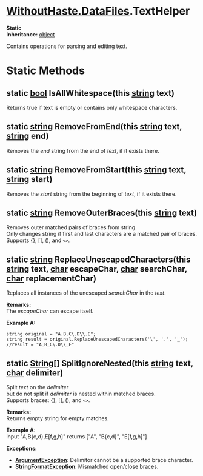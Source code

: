 # [WithoutHaste.DataFiles](TableOfContents.WithoutHaste.DataFiles.md).TextHelper

**Static**  
**Inheritance:** [object](https://docs.microsoft.com/en-us/dotnet/api/system.object)  

Contains operations for parsing and editing text.  

# Static Methods

## static [bool](https://docs.microsoft.com/en-us/dotnet/api/system.boolean) IsAllWhitespace(this [string](https://docs.microsoft.com/en-us/dotnet/api/system.string) text)

Returns true if text is empty or contains only whitespace characters.  

## static [string](https://docs.microsoft.com/en-us/dotnet/api/system.string) RemoveFromEnd(this [string](https://docs.microsoft.com/en-us/dotnet/api/system.string) text, [string](https://docs.microsoft.com/en-us/dotnet/api/system.string) end)

Removes the _end_ string from the end of _text_, if it exists there.  

## static [string](https://docs.microsoft.com/en-us/dotnet/api/system.string) RemoveFromStart(this [string](https://docs.microsoft.com/en-us/dotnet/api/system.string) text, [string](https://docs.microsoft.com/en-us/dotnet/api/system.string) start)

Removes the _start_ string from the beginning of _text_, if it exists there.  

## static [string](https://docs.microsoft.com/en-us/dotnet/api/system.string) RemoveOuterBraces(this [string](https://docs.microsoft.com/en-us/dotnet/api/system.string) text)

Removes outer matched pairs of braces from string.  
Only changes string if first and last characters are a matched pair of braces.  
Supports {}, [], (), and `<>`.  

## static [string](https://docs.microsoft.com/en-us/dotnet/api/system.string) ReplaceUnescapedCharacters(this [string](https://docs.microsoft.com/en-us/dotnet/api/system.string) text, [char](https://docs.microsoft.com/en-us/dotnet/api/system.char) escapeChar, [char](https://docs.microsoft.com/en-us/dotnet/api/system.char) searchChar, [char](https://docs.microsoft.com/en-us/dotnet/api/system.char) replacementChar)

Replaces all instances of the unescaped _searchChar_ in the _text_.  

**Remarks:**  
The _escapeChar_ can escape itself.  

**Example A:**  

```
string original = "A.B.C\.D\\.E";
string result = original.ReplaceUnescapedCharacters('\', '.', '_');
//result = "A_B_C\.D\\_E"
```  

## static [String[]](https://docs.microsoft.com/en-us/dotnet/api/system.string[]) SplitIgnoreNested(this [string](https://docs.microsoft.com/en-us/dotnet/api/system.string) text, [char](https://docs.microsoft.com/en-us/dotnet/api/system.char) delimiter)

Split _text_ on the _delimiter_   
but do not split if _delimiter_ is nested within matched braces.  
Supports braces: {}, [], (), and `<>`.  

**Remarks:**  
Returns empty string for empty matches.  

**Example A:**  
input "A,B{c,d},E[f,g,h]" returns ["A", "B{c,d}", "E[f,g,h]"]  

**Exceptions:**  
* **[ArgumentException](https://docs.microsoft.com/en-us/dotnet/api/system.argumentexception)**: Delimitor cannot be a supported brace character.  
* **[StringFormatException](WithoutHaste.DataFiles.StringFormatException.md)**: Mismatched open/close braces.  

